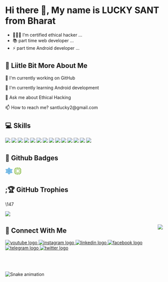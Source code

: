 # Hi there 👋, My name is LUCKY SANT from Bharat

- 👨🏻‍💻 I’m certified ethical hacker ...
- 📚 part time web developer ...
- ⚡ part time Android developer ...


## 💫 Liitle Bit More About Me
<p>🔭 I'm currently working on GitHub</p>
<p>🌱 I'm currently learning Android development</p>
<p>💬 Ask me about Ethical Hacking</p>
<p>📫 How to reach me? santlucky2@gmail.com</p>

## 💻 Skills
<p>
<img src="https://img.shields.io/badge/java-%23ED8B00.svg?style=for-the-badge&logo=java&logoColor=white" style="margin-bottom: 4px;" height="30px">
<img src="https://img.shields.io/badge/c-%2300599C.svg?style=for-the-badge&logo=c&logoColor=white" style="margin-bottom: 4px;" height="30px">
<img src="https://img.shields.io/badge/python-3670A0?style=for-the-badge&logo=python&logoColor=ffdd54" style="margin-bottom: 4px;" height="30px">
<img src="https://img.shields.io/badge/javascript-%23323330.svg?style=for-the-badge&logo=javascript&logoColor=%23F7DF1E" style="margin-bottom: 4px;" height="30px">
<img src="https://img.shields.io/badge/swift-F54A2A?style=for-the-badge&logo=swift&logoColor=white" style="margin-bottom: 4px;" height="30px">
<img src="https://img.shields.io/badge/go-%2300ADD8.svg?style=for-the-badge&logo=go&logoColor=white" style="margin-bottom: 4px;" height="30px">
<img src="https://img.shields.io/badge/php-%23777BB4.svg?style=for-the-badge&logo=php&logoColor=white" style="margin-bottom: 4px;" height="30px">
<img src="https://img.shields.io/badge/Android-3DDC84?style=for-the-badge&logo=android&logoColor=white" style="margin-bottom: 4px;" height="30px">
<img src="https://img.shields.io/badge/html5-%23E34F26.svg?style=for-the-badge&logo=html5&logoColor=white" style="margin-bottom: 4px;" height="30px">
<img src="https://img.shields.io/badge/css3-%231572B6.svg?style=for-the-badge&logo=css3&logoColor=white" style="margin-bottom: 4px;" height="30px">
<img src="https://img.shields.io/badge/react-%2320232a.svg?style=for-the-badge&logo=react&logoColor=%2361DAFB" style="margin-bottom: 4px;" height="30px">
<img src="https://img.shields.io/badge/node.js-6DA55F?style=for-the-badge&logo=node.js&logoColor=white" style="margin-bottom: 4px;" height="30px">
<img src="https://img.shields.io/badge/git-%23F05033.svg?style=for-the-badge&logo=git&logoColor=white" style="margin-bottom: 4px;" height="30px">
<img src="https://img.shields.io/badge/Linux-FCC624?style=for-the-badge&logo=linux&logoColor=black" style="margin-bottom: 4px;" height="30px">
</p>

## 🌟 Github Badges
<p>
<img src="https://raw.githubusercontent.com/acervenky/animated-github-badges/master/assets/acbadge.gif" height="24px">
<img src="https://raw.githubusercontent.com/acervenky/animated-github-badges/master/assets/devbadge.gif" height="24px">
</p>

## ;🏆 GitHub Trophies
\147
<p><img src="https://github-profile-trophy.vercel.app/?username=hackinglucky">
</p>

###
<img align="right" height="150" src="https://giphy.com/gifs/code-security-binary-7FrOU9tPbgAZtxV5mb"  />

## 👥 Connect With Me

<div align="left">
  <a href="https://youtube.com/@mr_lucky_sant" target="_blank">
    <img src="https://img.shields.io/static/v1?message=Youtube&logo=youtube&label=&color=FF0000&logoColor=white&labelColor=&style=for-the-badge" height="35" alt="youtube logo"  />
  </a>
  <a href="https://www.instagram.com/mr_yash_sant/" target="_blank">
    <img src="https://img.shields.io/static/v1?message=Instagram&logo=instagram&label=&color=E4405F&logoColor=white&labelColor=&style=for-the-badge" height="35" alt="instagram logo"  />
  </a>
  <a href="https://www.linkedin.com/in/lucky-sant/" target="_blank">
    <img src="https://img.shields.io/static/v1?message=LinkedIn&logo=linkedin&label=&color=0077B5&logoColor=white&labelColor=&style=for-the-badge" height="35" alt="linkedin logo"  />
  </a>
  <a href="https://www.facebook.com/yash.santys" target="_blank">
    <img src="https://img.shields.io/static/v1?message=Facebook&logo=facebook&label=&color=1877F2&logoColor=white&labelColor=&style=for-the-badge" height="35" alt="facebook logo"  />
  </a>
  <a href="@mr_yash_sant" target="_blank">
    <img src="https://img.shields.io/static/v1?message=Telegram&logo=telegram&label=&color=2CA5E0&logoColor=white&labelColor=&style=for-the-badge" height="35" alt="telegram logo"  />
  </a>
  <a href="https://twitter.com/YashSant5" target="_blank">
    <img src="https://img.shields.io/static/v1?message=Twitter&logo=twitter&label=&color=1DA1F2&logoColor=white&labelColor=&style=for-the-badge" height="35" alt="twitter logo"  />
  </a>
</div>

###

<br clear="both">

<img src="https://raw.githubusercontent.com/hackerlucky/hackerlucky/output/snake.svg" alt="Snake animation" />

###
